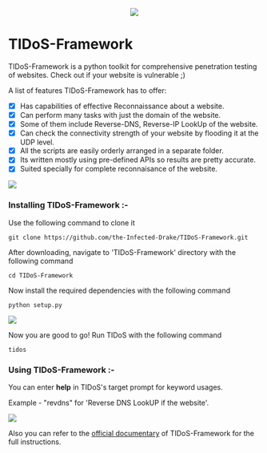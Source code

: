<p align="middle"><img src='https://i.imgur.com/jqIT7UB.png' /></p>                    

# TIDoS-Framework
TIDoS-Framework is a python toolkit for comprehensive penetration testing of websites. Check out if your website is vulnerable ;)

A list of features TIDoS-Framework has to offer:

- [x] Has capabilities of effective Reconnaissance about a website.
- [x] Can perform many tasks with just the domain of the website.
- [x] Some of them include Reverse-DNS, Reverse-IP LookUp of the website.
- [x] Can check the connectivity strength of your website by flooding it at the UDP level.
- [x] All the scripts are easily orderly arranged in a separate folder.
- [x] Its written mostly using pre-defined APIs so results are pretty accurate.
- [x] Suited specially for complete reconnaisance of the website.

<img src='https://i.imgur.com/uWWCfw2.png' />

### Installing TIDoS-Framework :-
Use the following command to clone it
```
git clone https://github.com/the-Infected-Drake/TIDoS-Framework.git
```
After downloading, navigate to 'TIDoS-Framework' directory with the following command
```
cd TIDoS-Framework
```
Now install the required dependencies with the following command
```
python setup.py
```
<img src='https://i.imgur.com/wOrYfVc.png' />

Now you are good to go! Run TIDoS with the following command
```
tidos
```
### Using TIDoS-Framework :-
You can enter <b>help</b> in TIDoS's target prompt for keyword usages.

Example - "revdns" for 'Reverse DNS LookUP if the website'.

<img src='https://i.imgur.com/BDTFsw8.png' />

 Also you can refer to the [official documentary](http://thetidosframework.webnode.com/projects) of TIDoS-Framework for the full instructions.
